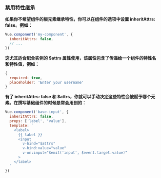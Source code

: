 ### 禁用特性继承

**如果你不希望组件的根元素继承特性，你可以在组件的选项中设置 inheritAttrs: false。例如：**

```javascript
Vue.component('my-component', {
  inheritAttrs: false,
  // ...
})
```


**这尤其适合配合实例的 $attrs 属性使用，该属性包含了传递给一个组件的特性名和特性值，例如：**

```javascript
{
  required: true,
  placeholder: 'Enter your username'
}
```

**有了 inheritAttrs: false 和 $attrs，你就可以手动决定这些特性会被赋予哪个元素。在撰写基础组件的时候是常会用到的：**

```javascript
Vue.component('base-input', {
  inheritAttrs: false,
  props: ['label', 'value'],
  template: `
    <label>
      {{ label }}
      <input
        v-bind="$attrs"
        v-bind:value="value"
        v-on:input="$emit('input', $event.target.value)"
      >
    </label>
  `
})
```